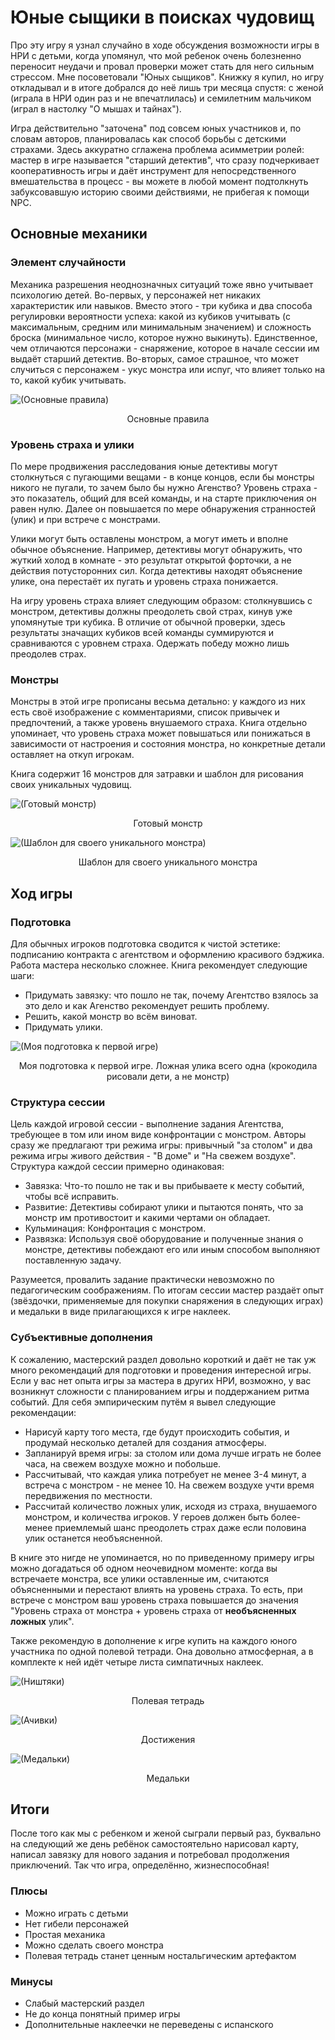 # Юные сыщики в поисках чудовищ

Про эту игру я узнал случайно в ходе обсуждения возможности игры в НРИ с детьми, когда упомянул, что мой ребенок очень болезненно переносит неудачи и провал проверки  может стать для него сильным стрессом. Мне посоветовали "Юных сыщиков". Книжку я купил, но игру откладывал и в итоге добрался до неё лишь три месяца спустя: с женой (играла в НРИ один раз и не впечатлилась) и семилетним мальчиком (играл в настолку "О мышах и тайнах").

Игра действительно "заточена" под совсем юных участников и, по словам авторов, планировалась как способ борьбы с детскими страхами. Здесь аккуратно сглажена проблема асимметрии ролей: мастер в игре называется "старший детектив", что сразу подчеркивает кооперативность игры и даёт инструмент для непосредственного вмешательства в процесс - вы можете в любой момент подтолкнуть забуксовавшую историю своими действиями, не прибегая к помощи NPC.

## Основные механики

### Элемент случайности

Механика разрешения неоднозначных ситуаций тоже явно учитывает психологию детей. Во-первых, у персонажей нет никаких характеристик или навыков. Вместо этого - три кубика и два способа регулировки вероятности успеха: какой из кубиков учитывать (с максимальным, средним или минимальным значением) и сложность броска (минимальное число, которое нужно выкинуть). Единственное, чем отличаются персонажи - снаряжение, которое в начале сессии им выдаёт старший детектив. Во-вторых, самое страшное, что может случиться с персонажем - укус монстра или испуг, что влияет только на то, какой кубик учитывать.

![(Основные правила)](https://github.com/egoludens/Reviews/blob/main/detectives/BasicRules.jpeg)
<p align="center">
Основные правила
</p>

### Уровень страха и улики

По мере продвижения расследования юные детективы могут столкнуться с пугающими вещами - в конце концов, если бы монстры никого не пугали, то зачем было бы нужно Агенство? Уровень страха - это показатель, общий для всей команды, и на старте приключения он равен нулю. Далее он повышается по мере обнаружения странностей (улик) и при встрече с монстрами.

Улики могут быть оставлены монстром, а могут иметь и вполне обычное объяснение. Например, детективы могут обнаружить, что жуткий холод в комнате - это результат открытой форточки, а не действия потусторонних сил. Когда детективы находят объяснение улике, она перестаёт их пугать и уровень страха понижается.

На игру уровень страха влияет следующим образом: столкнувшись с монстром, детективы должны преодолеть свой страх, кинув уже упомянутые три кубика. В отличие от обычной проверки, здесь результаты значащих кубиков всей команды суммируются и сравниваются с уровнем страха. Одержать победу можно лишь преодолев страх.

### Монстры

Монстры в этой игре прописаны весьма детально: у каждого из них есть своё изображение с комментариями, список привычек и предпочтений, а также уровень внушаемого страха. Книга отдельно упоминает, что уровень страха может повышаться или понижаться в зависимости от настроения и состояния монстра, но конкретные детали оставляет на откуп игрокам.

Книга содержит 16 монстров для затравки и шаблон для рисования своих уникальных чудовищ.

![(Готовый монстр)](https://github.com/egoludens/Reviews/blob/main/detectives/UnderBedMonster.jpeg)
<p align="center">
Готовый монстр
</p>

![(Шаблон для своего уникального монстра)](https://github.com/egoludens/Reviews/blob/main/detectives/TemplateForMonster.jpeg)
<p align="center">
Шаблон для своего уникального монстра
</p>

## Ход игры

### Подготовка

Для обычных игроков подготовка сводится к чистой эстетике: подписанию контракта с агентством и оформлению красивого бэджика.
Работа мастера несколько сложнее. Книга рекомендует следующие шаги:
* Придумать завязку: что пошло не так, почему Агентство взялось за это дело и как Агенство рекомендует решить проблему.
* Решить, какой монстр во всём виноват.
* Придумать улики.

![(Моя подготовка к первой игре)](https://github.com/egoludens/Reviews/blob/main/detectives/PlanExample.jpeg)
<p align="center">
Моя подготовка к первой игре. Ложная улика всего одна (крокодила рисовали дети, а не монстр)
</p>

### Структура сессии

Цель каждой игровой сессии - выполнение задания Агентства, требующее в том или ином виде конфронтации с монстром. Авторы сразу же предлагают три режима игры: привычный "за столом" и два режима игры живого действия - "В доме" и "На свежем воздухе". Структура каждой сессии примерно одинаковая:
* Завязка: Что-то пошло не так и вы прибываете к месту событий, чтобы всё исправить.
* Развитие: Детективы собирают улики и пытаются понять, что за монстр им противостоит и какими чертами он обладает.
* Кульминация: Конфронтация с монстром.
* Развязка: Используя своё оборудование и полученные знания о монстре, детективы побеждают его или иным способом выполняют поставленную задачу.

Разумеется, провалить задание практически невозможно по педагогическим соображениям. По итогам сессии мастер раздаёт опыт (звёздочки, применяемые для покупки снаряжения в следующих играх) и медальки в виде прилагающихся к игре наклеек.

### Субъективные дополнения

К сожалению, мастерский раздел довольно короткий и даёт не так уж много рекомендаций для подготовки и проведения интересной игры. Если у вас нет опыта игры за мастера в других НРИ, возможно, у вас возникнут сложности с планированием игры и поддержанием ритма событий. Для себя эмпирическим путём я вывел следующие рекомендации:
* Нарисуй карту того места, где будут происходить события, и продумай несколько деталей для создания атмосферы.
* Запланируй время игры: за столом или дома лучше играть не более часа, на свежем воздухе можно и побольше.
* Рассчитывай, что каждая улика потребует не менее 3-4 минут, а встреча с монстром - не менее 10. На свежем воздухе учти время передвижения по местности.
* Рассчитай количество ложных улик, исходя из страха, внушаемого монстром, и количества игроков. У героев должен быть более-менее приемлемый шанс преодолеть страх даже если половина улик останется необъясненной.

В книге это нигде не упоминается, но по приведенному примеру игры можно догадаться об одном неочевидном моменте: когда вы встречаете монстра, все улики оставленные им, считаются объясненными и перестают влиять на уровень страха. То есть, при встрече с монстром ваш уровень страха повышается до значения "Уровень страха от монстра + уровень страха от **необъясненных ложных** улик".

Также рекомендую в дополнение к игре купить на каждого юного участника по одной полевой тетради. Она довольно атмосферная, а в комплекте к ней идёт четыре листа симпатичных наклеек.

![(Ништяки)](https://github.com/egoludens/Reviews/blob/main/detectives/Goodies.jpeg)
<p align="center">
Полевая тетрадь
</p>

![(Ачивки)](https://github.com/egoludens/Reviews/blob/main/detectives/Achievements.jpeg)
<p align="center">
Достижения
</p>

![(Медальки)](https://github.com/egoludens/Reviews/blob/main/detectives/Awards.jpeg)
<p align="center">
Медальки
</p>

## Итоги

После того как мы с ребенком и женой сыграли первый раз, буквально на следующий же день ребёнок самостоятельно нарисовал карту, написал завязку для нового задания и потребовал продолжения приключений. Так что игра, определённо, жизнеспособная!

### Плюсы
* Можно играть с детьми
* Нет гибели персонажей
* Простая механика
* Можно сделать своего монстра
* Полевая тетрадь станет ценным ностальгическим артефактом

### Минусы
* Слабый мастерский раздел
* Не до конца понятный пример игры
* Дополнительные наклеечки не переведены с испанского
